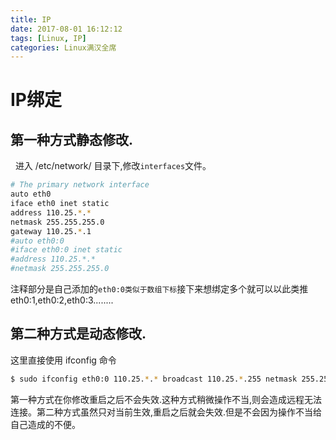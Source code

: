 ```yaml
---
title: IP
date: 2017-08-01 16:12:12
tags: [Linux, IP]
categories: Linux满汉全席
---
```


# IP绑定
## 第一种方式静态修改.
 
进入 /etc/network/ 目录下,修改`interfaces`文件。
```bash
# The primary network interface
auto eth0
iface eth0 inet static
address 110.25.*.*
netmask 255.255.255.0
gateway 110.25.*.1
#auto eth0:0
#iface eth0:0 inet static
#address 110.25.*.*
#netmask 255.255.255.0
```
注释部分是自己添加的`eth0:0类似于数组下标`接下来想绑定多个就可以以此类推eth0:1,eth0:2,eth0:3........
 
## 第二种方式是动态修改.

这里直接使用 ifconfig 命令
```bash
$ sudo ifconfig eth0:0 110.25.*.* broadcast 110.25.*.255 netmask 255.255.255.0 
```

第一种方式在你修改重启之后不会失效.这种方式稍微操作不当,则会造成远程无法连接。第二种方式虽然只对当前生效,重启之后就会失效.但是不会因为操作不当给自己造成的不便。

